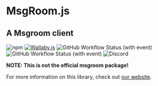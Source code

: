 # MsgRoom.js

## A Msgroom client

![npm](https://img.shields.io/npm/dt/msgroom?logo=npm)
[![Wallaby.js](https://img.shields.io/badge/wallaby.js-powered-blue.svg?style=flat&logo=github)](https://wallabyjs.com/oss/)
![GitHub Workflow Status (with event)](https://img.shields.io/github/actions/workflow/status/NanderTGA/msgroom-orm/test-build-publish-nightly.yml?label=Nightly%20builds)
![GitHub Workflow Status (with event)](https://img.shields.io/github/actions/workflow/status/NanderTGA/msgroom-orm/deploy-website.yml?label=Website%20builds)
![Discord](https://img.shields.io/discord/718043998018863114?logo=discord)

**NOTE: This is __not__ the official msgroom package!**

For more information on this library, check out [our website](https://nandertga.github.io/msgroom-orm/).
